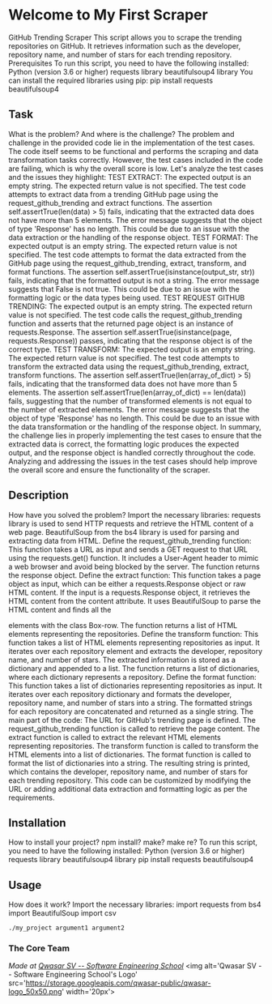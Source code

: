 # Welcome to My First Scraper
GitHub Trending Scraper
This script allows you to scrape the trending repositories on GitHub.
It retrieves information such as the developer, repository name, and number of stars for each
trending repository.
Prerequisites
To run this script, you need to have the following installed:
Python (version 3.6 or higher)
requests library
beautifulsoup4 library
You can install the required libraries using pip:
pip install requests beautifulsoup4

## Task
What is the problem? And where is the challenge?
The problem and challenge in the provided code lie in the implementation of the test cases. 
The code itself seems to be functional and performs the scraping and data transformation tasks correctly.
 However, the test cases included in the code are failing, which is why the overall score is low.
Let's analyze the test cases and the issues they highlight:
TEST EXTRACT:
The expected output is an empty string.
The expected return value is not specified.
The test code attempts to extract data from a trending GitHub page using the request_github_trending and extract functions.
The assertion self.assertTrue(len(data) > 5) fails, indicating that the extracted data does not have more than 5 elements.
The error message suggests that the object of type 'Response' has no length. This could be due to an issue with the data extraction or the handling of the response object.
TEST FORMAT:
The expected output is an empty string.
The expected return value is not specified.
The test code attempts to format the data extracted from the GitHub page using the request_github_trending, extract, transform, and format functions.
The assertion self.assertTrue(isinstance(output_str, str)) fails, indicating that the formatted output is not a string.
The error message suggests that False is not true. This could be due to an issue with the formatting logic or the data types being used.
TEST REQUEST GITHUB TRENDING:
The expected output is an empty string.
The expected return value is not specified.
The test code calls the request_github_trending function and asserts that the returned page object is an instance of requests.Response.
The assertion self.assertTrue(isinstance(page, requests.Response)) passes, indicating that the response object is of the correct type.
TEST TRANSFORM:
The expected output is an empty string.
The expected return value is not specified.
The test code attempts to transform the extracted data using the request_github_trending, extract, transform functions.
The assertion self.assertTrue(len(array_of_dict) > 5) fails, indicating that the transformed data does not have more than 5 elements.
The assertion self.assertTrue(len(array_of_dict) == len(data)) fails, suggesting that the number of transformed elements is not equal to the number of extracted elements.
The error message suggests that the object of type 'Response' has no length. This could be due to an issue with the data transformation or the handling of the response object.
In summary, the challenge lies in properly implementing the test cases to ensure that the extracted data is correct, the formatting logic produces the expected output, and the response
 object is handled correctly throughout the code. Analyzing and addressing the issues in the test cases should help improve the overall score and ensure the functionality of the scraper.

## Description
How have you solved the problem?
Import the necessary libraries:
requests library is used to send HTTP requests and retrieve the HTML content of a web page.
BeautifulSoup from the bs4 library is used for parsing and extracting data from HTML.
Define the request_github_trending function:
This function takes a URL as input and sends a GET request to that URL using the requests.get() function.
It includes a User-Agent header to mimic a web browser and avoid being blocked by the server.
The function returns the response object.
Define the extract function:
This function takes a page object as input, which can be either a requests.Response object or raw HTML content.
If the input is a requests.Response object, it retrieves the HTML content from the content attribute.
It uses BeautifulSoup to parse the HTML content and finds all the <article> elements with the class Box-row.
The function returns a list of HTML elements representing the repositories.
Define the transform function:
This function takes a list of HTML elements representing repositories as input.
It iterates over each repository element and extracts the developer, repository name, and number of stars.
The extracted information is stored as a dictionary and appended to a list.
The function returns a list of dictionaries, where each dictionary represents a repository.
Define the format function:
This function takes a list of dictionaries representing repositories as input.
It iterates over each repository dictionary and formats the developer, repository name, and number of stars into a string.
The formatted strings for each repository are concatenated and returned as a single string.
The main part of the code:
The URL for GitHub's trending page is defined.
The request_github_trending function is called to retrieve the page content.
The extract function is called to extract the relevant HTML elements representing repositories.
The transform function is called to transform the HTML elements into a list of dictionaries.
The format function is called to format the list of dictionaries into a string.
The resulting string is printed, which contains the developer, repository name, and number of stars for each trending repository.
This code can be customized by modifying the URL or adding additional data extraction and formatting logic as per the requirements.

## Installation
How to install your project? npm install? make? make re?
To run this script, you need to have the following installed:
Python (version 3.6 or higher)
requests library
beautifulsoup4 library
pip install requests beautifulsoup4

## Usage
How does it work?
Import the necessary libraries:
import requests
from bs4 import BeautifulSoup
import csv
```
./my_project argument1 argument2
```

### The Core Team


<span><i>Made at <a href='https://qwasar.io'>Qwasar SV -- Software Engineering School</a></i></span>
<span><img alt='Qwasar SV -- Software Engineering School's Logo' src='https://storage.googleapis.com/qwasar-public/qwasar-logo_50x50.png' width='20px'></span>
